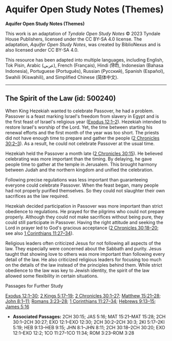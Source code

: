 # Aquifer Open Study Notes (Themes)

**Aquifer Open Study Notes (Themes)**

This work is an adaptation of *Tyndale Open Study Notes* © 2023 Tyndale House Publishers, licensed under the CC BY\-SA 4\.0 license. The adaptation, *Aquifer Open Study Notes*, was created by BiblioNexus and is also licensed under CC BY\-SA 4\.0\.

This resource has been adapted into multiple languages, including English, Tok Pisin, Arabic (عربي), French (Français), Hindi (हिंदी), Indonesian (Bahasa Indonesia), Portuguese (Português), Russian (Русский), Spanish (Español), Swahili (Kiswahili), and Simplified Chinese (简体中文).



--------------------------------

## The Spirit of the Law (id: 500240)

When King Hezekiah wanted to celebrate Passover, he had a problem. Passover is a feast marking Israel's freedom from slavery in Egypt and is the first feast of Israel's religious year ([Exodus 12:1–2](https://ref.ly/Exod12:1-Exod12:2)). Hezekiah intended to restore Israel's worship of the Lord. Yet, the time between starting his renewal efforts and the first month of the year was too short. The priests did not have enough time to prepare and gather the people ([2 Chronicles 30:2–3](https://ref.ly/2Chr30:2-2Chr30:3)). As a result, he could not celebrate Passover at the usual time.

Hezekiah held the Passover a month late ([2 Chronicles 30:15](https://ref.ly/2Chr30:15)). He believed celebrating was more important than the timing. By delaying, he gave people time to gather at the temple in Jerusalem. This brought harmony between Judah and the northern kingdom and unified the celebration.

Following precise regulations was less important than guaranteeing everyone could celebrate Passover. When the feast began, many people had not properly purified themselves. So they could not slaughter their own sacrifices as the law required. 

Hezekiah decided participation in Passover was more important than strict obedience to regulations. He prayed for the pilgrims who could not prepare properly. Although they could not make sacrifices without being pure, they could still participate in Passover. Having the right attitude and seeking the Lord in prayer led to God's gracious acceptance ([2 Chronicles 30:18–20](https://ref.ly/2Chr30:18-2Chr30:20); see also [1 Corinthians 11:27–34](https://ref.ly/1Cor11:27-1Cor11:34)).

Religious leaders often criticized Jesus for not following all aspects of the law. They especially were concerned about the Sabbath and purity. Jesus taught that showing love to others was more important than following every detail of the law. He also criticized religious leaders for focusing too much on the details of the law instead of the principles behind them. While strict obedience to the law was key to Jewish identity, the spirit of the law allowed some flexibility in certain situations.

Passages for Further Study

[Exodus 12:1–30](https://ref.ly/Exod12:1-Exod12:30); [2 Kings 5:17–19](https://ref.ly/2Kgs5:17-2Kgs5:19); [2 Chronicles 30:1–27](https://ref.ly/2Chr30:1-2Chr30:27); [Matthew 15:21–28](https://ref.ly/Matt15:21-Matt15:28); [John 8:1–11](https://ref.ly/John8:1-John8:11); [Romans 3:23–28](https://ref.ly/Rom3:23-Rom3:28); [1 Corinthians 11:27–34](https://ref.ly/1Cor11:27-1Cor11:34); [Hebrews 9:13–15](https://ref.ly/Heb9:13-Heb9:15); [James 5:16](https://ref.ly/Jas5:16)

* **Associated Passages:** 2CH 30:15; JAS 5:16; MAT 15:21–MAT 15:28; 2CH 30:1–2CH 30:27; EXO 12:1–EXO 12:30; 2CH 30:2–2CH 30:3; 2KI 5:17–2KI 5:19; HEB 9:13–HEB 9:15; JHN 8:1–JHN 8:11; 2CH 30:18–2CH 30:20; EXO 12:1–EXO 12:2; 1CO 11:27–1CO 11:34; ROM 3:23–ROM 3:28

